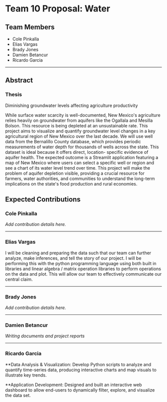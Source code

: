 # Team 10 Proposal: Water

## Team Members
- Cole Pinkalla  
- Elias Vargas  
- Brady Jones  
- Damien Betancur  
- Ricardo Garcia  

---

## Abstract

### Thesis
Diminishing groundwater levels affecting agriculture productivity

While surface water scarcity is well-documented, New Mexico's agriculture relies heavily on
groundwater from aquifers like the Ogallala and Mesilla Bolson. This resource is being depleted
at an unsustainable rate. This project aims to visualize and quantify groundwater level changes
in a key agricultural region of New Mexico over the last decade. We will use well data from the
Bernalillo County database, which provides periodic measurements of water depth for
thousands of wells across the state. This dataset is ideal because it offers direct, location-
specific evidence of aquifer health. The expected outcome is a Streamlit application featuring a
map of New Mexico where users can select a specific well or region and see a chart of its water
level trend over time. This project will make the problem of aquifer depletion visible, providing a
crucial resource for farmers, water authorities, and communities to understand the long-term
implications on the state's food production and rural economies.

## Expected Contributions
### Cole Pinkalla
*Add contribution details here.*

---

### Elias Vargas
I will be cleaning and preparing the data such that our team can further analyze, make inferences, and tell the story of our project. I will be performing this with the python programming language using both built in libraries and linear algebra / matrix operation libraries to perform operations on the data and plot. This will allow our team to effectively communicate our central claim.

---

### Brady Jones
*Add contribution details here.*

---

### Damien Betancur
*Writing documents and project reports*

---

### Ricardo Garcia
**Data Analysis & Visualization: Develop Python scripts to analyze and quantify time-series data, producing interactive charts and map visuals to illustrate key trends.

**Application Development: Designed and built an interactive web dashboard to allow end-users to dynamically filter, explore, and visualize the data set.

